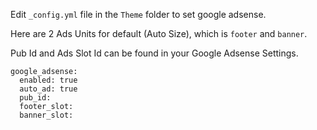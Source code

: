 Edit `_config.yml` file in the `Theme` folder to set google adsense.

Here are 2 Ads Units for default (Auto Size), which is `footer` and `banner`. 

Pub Id and Ads Slot Id can be found in your Google Adsense Settings.
  
```
google_adsense:
  enabled: true
  auto_ad: true
  pub_id: 
  footer_slot: 
  banner_slot: 
```